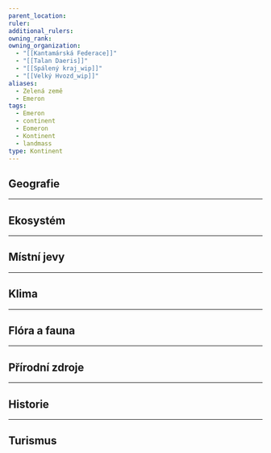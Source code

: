 ```yaml
---
parent_location: 
ruler: 
additional_rulers: 
owning_rank: 
owning_organization:
  - "[[Kantamárská Federace]]"
  - "[[Talan Daeris]]"
  - "[[Spálený kraj_wip]]"
  - "[[Velký Hvozd_wip]]"
aliases:
  - Zelená země
  - Emeron
tags:
  - Emeron
  - continent
  - Eomeron
  - Kontinent
  - landmass
type: Kontinent
---
```

## Geografie


---
## Ekosystém


---
## Místní jevy


---
## Klima


---
## Flóra a fauna


---
## Přírodní zdroje


---
## Historie


---
## Turismus